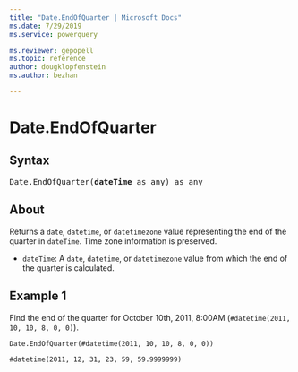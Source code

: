 ```yaml
---
title: "Date.EndOfQuarter | Microsoft Docs"
ms.date: 7/29/2019
ms.service: powerquery

ms.reviewer: gepopell
ms.topic: reference
author: dougklopfenstein
ms.author: bezhan

---
```

# Date.EndOfQuarter

## Syntax

<pre>
Date.EndOfQuarter(<b>dateTime</b> as any) as any 
</pre> 
  
## About  
Returns a `date`, `datetime`, or `datetimezone` value representing the end of the quarter in `dateTime`. Time zone information is preserved. <ul> <li><code>dateTime</code>: A <code>date</code>, <code>datetime</code>, or <code>datetimezone</code> value from which the end of the quarter is calculated.</li> </ul>

## Example 1
Find the end of the quarter for October 10th, 2011, 8:00AM (`#datetime(2011, 10, 10, 8, 0, 0)`).

```powerquery-m
Date.EndOfQuarter(#datetime(2011, 10, 10, 8, 0, 0))
```

`#datetime(2011, 12, 31, 23, 59, 59.9999999)`
